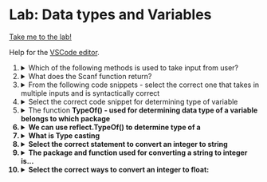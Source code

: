 # Lab: Data types and Variables

[Take me to the lab!](https://kodekloud.com/topic/lab-data-types-and-variables/)

Help for the [VSCode editor](https://github.com/kodekloudhub/community-faq/blob/main/docs/vscode-tips.md).

1.  <details>
    <summary>Which of the following methods is used to take input from user?</summary>

    1. `fmt.Scanf`
    1. `fmt.Printf`
    1. `fmt.Scan`
    1. `fmt.Println`

    <details>
    <summary>Reveal</summary>

    > `fmt.Scanf`

    Any `Print` function outputs to the console, rather than inputs anything.

    Actually both `Scan` and `Scanf` can read user input, but the latter is more versatile.

    </details>
    </details>

1.  <details>
    <summary>What does the Scanf function return?</summary>

    1. It returns the number of arguments that the function writes to
    1. It returns a boolean variable denoting if the function was successful or not
    1. It returns the error thrown during the execution of the program
    1. It does not return anything.

    <details>
    <summary>Reveal</summary>

    > A, C

    `Scanf` is an example of a function that returns more than one value. Many functions in Go return a value and an error. If the error is `nil` then the other return value is the actual value you want and is valid.

    The wording of answer 3 is a little misleading. It is actually the error rasied during execution of `Scanf` itself, if an error occurred. A likely error is if you expected to scan a number and text was entered.

    </details>
    </details>

1.  <details>
    <summary>From the following code snippets - select the correct one that takes in multiple inputs and is syntactically correct</summary>

    1.  ```go
        var name string
        var b bool

        fmt.Scanf("%s", &name)
        fmt.Scanf("%t", &b)
        ```


    1.  ```go
        var name string
        var b bool

        fmt.Scanf("%t", name)
        fmt.Scanf("t", b)
        ```

    1.  ```go
        var name string
        var b bool

        fmt.Scanf("%s %t", &name, &b)
        ```

    1.  ```go
        var name string
        var b bool

        fmt.Scanf("%d %t", name, b)
        ```

    <details>
    <summary>Reveal</summary>

    > A, C

    The format specifier for string is `%s` and for bool is `%t`. Thus B and D are incorrect due to incorrect (`%d`) or invalid (`t`) format specifiers.

    We must always pass the address of a variable we want `Scanf` to write to, i.e use `&` prefix. This also rules out B and D.

    A is correct because it scans a string (`%s`) to a string var (`&name`), then in the second statement does the same with a boolean var.

    C is correct as it scans a string and a boolean separated by a space into corresponding string and boolean variables.

    </details>
    </details>

1.  <details>
    <summary>Select the correct code snippet for determining type of variable</summary>

    1.  ```go
        var grades int = 42
        fmt.Printf("variable grades = %v is of type %v \n", grades, grades)
        ```

    1.  ```go
        var grades int = 42
        fmt.Printf("variable grades = %v is of type %t \n", grades, grades)
        ```

    1.  ```go
        var grades int = 42
        fmt.Printf("variable grades = %v is of type %T \n", grades, grades)
        ```

    1.  ```go
        var grades int = 42
        fmt.Printf("variable grades = %v is of type %v \n", grades, type(grades))
        ```

     <details>
    <summary>Reveal</summary>

    > C

    Know that `%T` is the correct format specifier for printing the type of a varaible.

    `type()` is not a valid built-in function.

    `%v` prints the "default" format of the variable associated with it, so for an integer it's the same as `%d`.

    </details>
    </details>

1.  <details>
    <summary>The function <b>TypeOf()</b?> - used for determining data type of a variable belongs to which package</summary>

    <details>
    <summary>Reveal</summary>

    > `reflect`

    Determining runtime type of a variable is a reflection operation.

    </details>
    </details>

1.  <details>
    <summary>We can use <b>reflect.TypeOf()</b> to determine type of a</summary>

    * A variable
    * A literal
    * A constant
    * All of the above

    <details>
    <summary>Reveal</summary>

    > All of the above

    </details>
    </details>

1.  <details>
    <summary>What is Type casting</summary>

    * The process of intialising a variable of a certain data type with a value
    * The process of declaring a variable with a datatype
    * The process of converting any datatype to string
    * The process of converting one datatype to another

    <details>
    <summary>Reveal</summary>

    > The process of converting one datatype to another

    Note that you cannot cast dissimilar types. You can't directly cast a number to a string or vice-versa (though there are library functions that perform this conversion). You can cast a numeric type to a different numeric type (e.g. int to float)

    </details>
    </details>

1.  <details>
    <summary>Select the correct statement to convert an integer to string</summary>

    1.  ```go
        var i int = 70
        str := strconv.Atoi(i)
        fmt.Println(str)
        ```

    1.  ```go
        var i int = 70
        str := fmt.Atoi(i)
        fmt.Println(str)
        ```

    1.  ```go
        var i int = 70
        str := strconv.Itoa(i)
        fmt.Println(str)
        ```

    1.  ```go
        var i int = 70
        str := fmt.Itoa(i)
        fmt.Println(str)
        ```

    <details>
    <summary>Reveal</summary>

    > C

    Know that string conversion functions are found in `strconv` package.

    Know that `Itoa` is so-named as it means "Integer to ASCII"

    </details>
    </details>

1.  <details>
    <summary>The package and function used for converting a string to integer is...</summary>

    * `fmt.toInteger()`
    * `strconv.Itoa()`
    * `fmt.Itoa()`
    * `strconv.Atoi()`

    <details>
    <summary>Reveal</summary>

    > `strconv.Atoi()`

    Following on from the previous question, we know that string conversions are found in `strconv` package. It logically follows that the name of the function is the opposite of what was the answer to the previous question.

    </details>
    </details>

1.  <details>
    <summary>Select the correct ways to convert an integer to float:</summary>

    1.  ```go
        var i int = 88
        f := float32(i)
        ```

    1.  ```go
        var i int = 88
        f := float64(i)
        ```

    1.  ```go
        var i int = 88
        f := float(i)
        ```

    1.  ```go
        var i int = 88
        f := float34(i)
        ```

    <details>
    <summary>Reveal</summary>

    > A, B

    Remember, there are two float types: `float32` and `float64`

    </details>
    </details>

